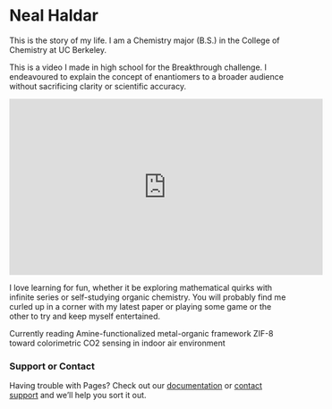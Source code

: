 # Neal Haldar
This is the story of my life. 
I am a Chemistry major (B.S.) in the College of Chemistry at UC Berkeley. 

This is a video I made in high school for the Breakthrough challenge. I endeavoured to explain the concept of enantiomers to a broader audience without sacrificing clarity or scientific accuracy.
<iframe width="560" height="315" src="https://www.youtube.com/embed/LylmENhHpkg" title="YouTube video player" frameborder="0" allow="accelerometer; autoplay; clipboard-write; encrypted-media; gyroscope; picture-in-picture" allowfullscreen></iframe>

I love learning for fun, whether it be exploring mathematical quirks with infinite series or self-studying organic chemistry. You will probably find me curled up in a corner with my latest paper or playing some game or the other to try and keep myself entertained. 

Currently reading Amine-functionalized metal-organic framework ZIF-8 toward colorimetric CO2 sensing in indoor air environment
### Support or Contact

Having trouble with Pages? Check out our [documentation](https://docs.github.com/categories/github-pages-basics/) or [contact support](https://support.github.com/contact) and we’ll help you sort it out.
